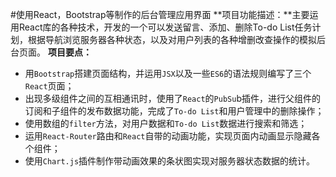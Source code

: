 #使用React，Bootstrap等制作的后台管理应用界面
**项目功能描述：**主要运用React库的各种技术，开发的一个可以发送留言、添加、删除To-do List任务计划，根据导航浏览服务器各种状态，以及对用户列表的各种增删改查操作的模拟后台页面。
**项目要点：**

- 用`Bootstrap`搭建页面结构，并运用`JSX`以及一些`ES6`的语法规则编写了三个`React`页面；
- 出现多级组件之间的互相通讯时，使用了`React`的`PubSu`b插件，进行父组件的订阅和子组件的发布数据功能，完成了`To-do List`和用户管理中的删除操作；
- 使用数组的`filter`方法，对用户数据和`To-do List`数据进行搜索和筛选；
- 运用`React-Router`路由和`React`自带的动画功能，实现页面内动画显示隐藏各个组件；
- 使用`Chart.js`插件制作带动画效果的条状图实现对服务器状态数据的统计。
